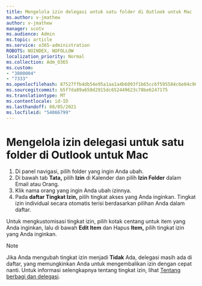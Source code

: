 ```yaml
---
title: Mengelola izin delegasi untuk satu folder di Outlook untuk Mac
ms.author: v-jmathew
author: v-jmathew
manager: scotv
ms.audience: Admin
ms.topic: article
ms.service: o365-administration
ROBOTS: NOINDEX, NOFOLLOW
localization_priority: Normal
ms.collection: Adm_O365
ms.custom:
- "3800004"
- "7333"
ms.openlocfilehash: 87527ffb4db54e95a1aa1a4b6093f1b65cc6f595584c6e04c9657ee7210f0201
ms.sourcegitcommit: b5f7da89a650d2915dc652449623c78be6247175
ms.translationtype: MT
ms.contentlocale: id-ID
ms.lasthandoff: 08/05/2021
ms.locfileid: "54066799"
---
```

# <a name="manage-delegate-permissions-for-a-single-folder-in-outlook-for-mac"></a>Mengelola izin delegasi untuk satu folder di Outlook untuk Mac

1. Di panel navigasi, pilih folder yang ingin Anda ubah.
2. Di bawah tab **Tata,** pilih **Izin** di Kalender dan pilih **Izin Folder** dalam Email atau Orang.
3. Klik nama orang yang ingin Anda ubah izinnya.
4. Pada **daftar Tingkat Izin,** pilih tingkat akses yang Anda inginkan. Tingkat izin individual secara otomatis terisi berdasarkan pilihan Anda dalam daftar.

Untuk mengkustomisasi tingkat izin, pilih kotak centang untuk item yang Anda inginkan, lalu di bawah **Edit Item** dan Hapus **Item,** pilih tingkat izin yang Anda inginkan.

> [!NOTE]
> Jika Anda mengubah tingkat izin menjadi **Tidak** Ada, delegasi masih ada di daftar, yang memungkinkan Anda untuk mengembalikan izin dengan cepat nanti. Untuk informasi selengkapnya tentang tingkat izin, lihat [Tentang berbagi dan delegasi](https://support.microsoft.com/office/options-for-sharing-and-delegating-folders-in-outlook-for-mac-480d8054-68ce-4150-ba1e-b9b7f2fc4ce5).

